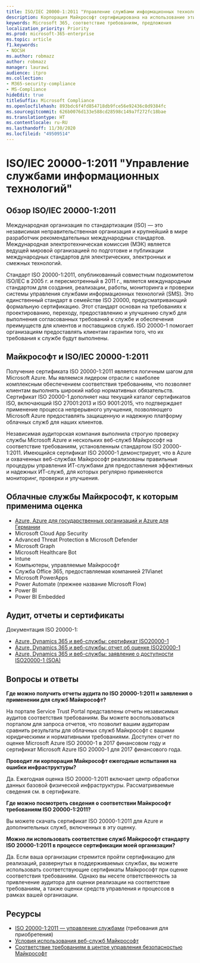 ```yaml
---
title: ISO/IEC 20000-1:2011 "Управление службами информационных технологий"
description: Корпорация Майкрософт сертифицирована на использование этих стандартов управления службами.
keywords: Microsoft 365, соответствие требованиям, предложения
localization_priority: Priority
ms.prod: microsoft-365-enterprise
ms.topic: article
f1.keywords:
- NOCSH
ms.author: robmazz
author: robmazz
manager: laurawi
audience: itpro
ms.collection:
- M365-security-compliance
- MS-Compliance
hideEdit: true
titleSuffix: Microsoft Compliance
ms.openlocfilehash: 893bdc6f4fd854718db9fce56e92436c0d9384fc
ms.sourcegitcommit: 626b0076d133e588cd28598c149a7f272fc18bae
ms.translationtype: HT
ms.contentlocale: ru-RU
ms.lasthandoff: 11/30/2020
ms.locfileid: "49509514"
---
```

# <a name="isoiec-20000-12011-information-technology-service-management"></a>ISO/IEC 20000-1:2011 "Управление службами информационных технологий"

## <a name="isoiec-20000-12011-overview"></a>Обзор ISO/IEC 20000-1:2011

Международная организация по стандартизации (ISO) — это независимая неправительственная организация и крупнейший в мире разработчик рекомендательных международных стандартов. Международная электротехническая комиссия (МЭК) является ведущей мировой организацией по подготовке и публикации международных стандартов для электрических, электронных и смежных технологий.  
  
Стандарт ISO 20000-1:2011, опубликованный совместным подкомитетом ISO/IEC в 2005 г. и пересмотренный в 2011 г., является международным стандартом для создания, реализации, работы, мониторинга и проверки системы управления службами информационных технологий (SMS). Это единственный стандарт в семействе ISO 20000, предусматривающий формальную сертификацию. Этот стандарт основан на требованиях к проектированию, переходу, предоставлению и улучшению служб для выполнения согласованных требований к службе и обеспечения преимуществ для клиентов и поставщиков служб. ISO 20000-1 помогает организациям предоставлять клиентам гарантии того, что их требования к службе будут выполнены.

## <a name="microsoft-and-isoiec-20000-12011"></a>Майкрософт и ISO/IEC 20000-1:2011

Получение сертификата ISO 20000-1:2011 является логичным шагом для Microsoft Azure. Мы являемся лидером отрасли с наиболее комплексным обеспечением соответствия требованиям, что позволяет клиентам выполнять широкий набор нормативных обязательств. Сертификат ISO 20000-1 дополняет наш текущий каталог сертификатов ISO, включающий ISO 27001:2013 и ISO 9001:2015, что подтверждает применение процесса непрерывного улучшения, позволяющего Microsoft Azure предоставлять защищенную и надежную платформу облачных служб для наших клиентов.  
  
Независимая аудиторская компания выполнила строгую проверку службы Microsoft Azure и нескольких веб-служб Майкрософт на соответствие требованиям, установленным стандартом ISO 20000-1:2011. Имеющийся сертификат ISO 20000-1 демонстрирует, что в Azure и охваченных веб-службах Майкрософт реализованы правильные процедуры управления ИТ-службами для предоставления эффективных и надежных ИТ-служб, для которых регулярно применяются мониторинг, проверки и улучшения.

## <a name="microsoft-in-scope-cloud-services"></a>Облачные службы Майкрософт, к которым применима оценка

- [Azure, Azure для государственных организаций и Azure для Германии](https://aka.ms/AzureCompliance)
- Microsoft Cloud App Security
- Advanced Threat Protection в Microsoft Defender
- Microsoft Graph
- Microsoft Healthcare Bot
- Intune
- Компьютеры, управляемые Майкрософт
- Служба Office 365, предоставляемая компанией 21Vianet
- Microsoft PowerApps
- Power Automate (прежнее название Microsoft Flow)
- Power BI
- Power BI Embedded

## <a name="audits-reports-and-certificates"></a>Аудит, отчеты и сертификаты

Документация ISO 20000-1:

- [Azure, Dynamics 365 и веб-службы: сертификат ISO20000-1](https://aka.ms/azureiso200001cert)
- [Azure, Dynamics 365 и веб-службы: отчет об оценке ISO20000-1](https://aka.ms/azureiso200001report)
- [Azure, Dynamics 365 и веб-службы: заявление о доступности ISO20000-1 (SOA)](https://aka.ms/azureiso200001soa)

## <a name="frequently-asked-questions"></a>Вопросы и ответы

**Где можно получить отчеты аудита по ISO 20000-1:2011 и заявления о применении для служб Майкрософт?**

На портале Service Trust Portal представлены отчеты независимых аудитов соответствия требованиям. Вы можете воспользоваться порталом для запроса отчетов, что позволит вашим аудиторам сравнить результаты для облачных служб Майкрософт с вашими юридическими и нормативными требованиями. Доступен отчет по оценке Microsoft Azure ISO 20000-1 в 2017 финансовом году и сертификат Microsoft Azure ISO 20000-1 для 2017 финансового года.

**Проводит ли корпорация Майкрософт ежегодные испытания на ошибки инфраструктуры?**

Да. Ежегодная оценка ISO 20000-1:2011 включает центр обработки данных базовой физической инфраструктуры. Рассматриваемые сведения см. в сертификате.

**Где можно посмотреть сведения о соответствии Майкрософт требованиям ISO 20000-1:2011?**

Вы можете скачать сертификат ISO 20000-1:2011 для Azure и дополнительных служб, включенных в эту оценку.

**Можно ли использовать соответствие служб Майкрософт стандарту ISO 20000-1:2011 в процессе сертификации моей организации?**

Да. Если ваша организации стремится пройти сертификацию для реализаций, развернутых в поддерживаемых службах, вы можете использовать соответствующие сертификаты Майкрософт при оценке соответствия требованиям. Однако вы несете ответственность за привлечение аудитора для оценки реализации на соответствие требованиям, а также оценки средств управления и процессов в рамках вашей организации.

## <a name="resources"></a>Ресурсы

- [ISO 20000-1:2011 — управление службами](https://www.iso.org/standard/51986.html) (требования для приобретения)
- [Условия использования веб-служб Майкрософт](https://aka.ms/Online-Services-Terms)
- [Соответствие требованиям в центре управления безопасностью Майкрософт](https://www.microsoft.com/trust-center/compliance/compliance-overview)
